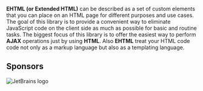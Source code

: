 **EHTML (or Extended HTML)** can be described as a set of custom elements that you can place on an HTML page for different purposes and use cases. The goal of this library is to provide a convenient way to eliminate JavaScript code on the client side as much as possible for basic and routine tasks. The biggest focus of this library is to offer the easiest way to perform **AJAX** operations just by using **HTML**. Also **EHTML** treat your HTML code code not only as a markup language but also as a templating language.

<template is="youtube" id="dzrW3D_yIrc" class="youtube-iframe"></template><template is="youtube" id="iaP3Y4SW0MY" class="youtube-iframe"></template>

## Sponsors

![JetBrains logo](https://resources.jetbrains.com/storage/products/company/brand/logos/jetbrains.png)

